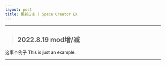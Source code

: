```yaml
---
layout: post
title: 更新日志 | Space Creator EX
---
```


-----------------------

> ## 2022.8.19 mod增/减
这事个例子
This is just an example.

-----------------------